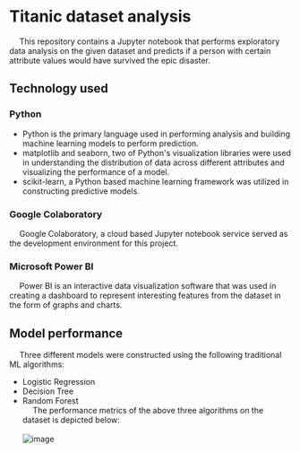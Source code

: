 # Titanic dataset analysis
&emsp; This repository contains a Jupyter notebook that performs exploratory data analysis on the given dataset and predicts if a person with certain attribute values would have survived the epic disaster.

## Technology used

### Python
- Python is the primary language used in performing analysis and building machine learning models to perform prediction. 
- matplotlib and seaborn, two of Python's visualization libraries were used in understanding the distribution of data across different attributes and visualizing the performance of a model. 
- scikit-learn, a Python based machine learning framework was utilized in constructing predictive models.

### Google Colaboratory

&emsp; Google Colaboratory, a cloud based Jupyter notebook service served as the development environment for this project.

### Microsoft Power BI

&emsp; Power BI is an interactive data visualization software that was used in creating a dashboard to represent interesting features from the dataset in the form of graphs and charts. 

## Model performance
&emsp; Three different models were constructed using the following traditional ML algorithms:
- Logistic Regression
- Decision Tree
- Random Forest <br/>
&emsp; The performance metrics of the above three algorithms on the dataset is depicted below: <br/><br/>
![image](https://github.com/tarun-s12/titanic_analysis/assets/95118533/8ea2b3f5-317b-4030-a184-4e78204670fa)






